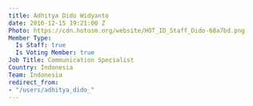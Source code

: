 ```yaml
---
title: Adhitya Dido Widyanto
date: 2016-12-15 19:21:00 Z
Photo: https://cdn.hotosm.org/website/HOT_ID_Staff_Dido-68a7bd.png
Member Type:
  Is Staff: true
  Is Voting Member: true
Job Title: Communication Specialist
Country: Indonesia
Team: Indonesia
redirect_from:
- "/users/adhitya_dido_"
---
```


